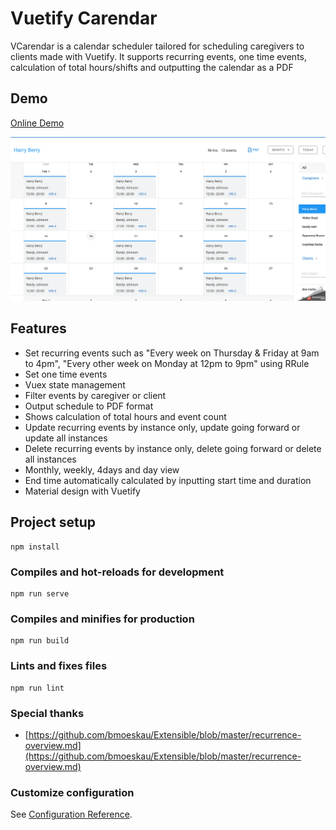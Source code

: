 # Vuetify Carendar
VCarendar is a calendar scheduler tailored for scheduling caregivers to clients made with Vuetify. It supports recurring events, one time events, calculation of total hours/shifts and outputting the calendar as a PDF 

## Demo

[Online Demo](https://marknakajima.github.io/vcarendar/)

![](https://github.com/marknakajima/public_assets/blob/master/images/vcarendar/carendar_gif.gif)

## Features
- Set recurring events such as "Every week on Thursday & Friday at 9am to 4pm", "Every other week on Monday at 12pm to 9pm" using RRule
- Set one time events
- Vuex state management
- Filter events by caregiver or client
- Output schedule to PDF format
- Shows calculation of total hours and event count
- Update recurring events by instance only, update going forward or update all instances
- Delete recurring events by instance only, delete going forward or delete all instances
- Monthly, weekly, 4days and day view
- End time automatically calculated by inputting start time and duration
- Material design with Vuetify

## Project setup
```
npm install
```

### Compiles and hot-reloads for development
```
npm run serve
```

### Compiles and minifies for production
```
npm run build
```

### Lints and fixes files
```
npm run lint
```

### Special thanks

- [https://github.com/bmoeskau/Extensible/blob/master/recurrence-overview.md](https://github.com/bmoeskau/Extensible/blob/master/recurrence-overview.md)



### Customize configuration
See [Configuration Reference](https://cli.vuejs.org/config/). 